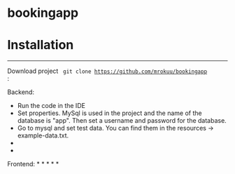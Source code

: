 # bookingapp


#  Installation

_____
Download project <code> git clone https://github.com/mrokuu/bookingapp </code>:

Backend:
* Run the code in the IDE
* Set properties. MySql is used in the project and the name of the database is "app". Then set a username and password for the database.
* Go to mysql and set test data. You can find them in the resources -> example-data.txt.
* 
* 

Frontend:
* 
* 
* 
* 
* 
